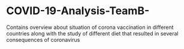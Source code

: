 # COVID-19-Analysis-TeamB-
Contains overview about situation of corona vaccination in different countries along with the study of different diet that resulted in several consequences of coronavirus
